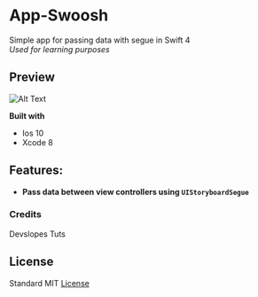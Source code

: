 # App-Swoosh
Simple app for passing data with segue in Swift 4   
_Used for learning purposes_

## Preview
![Alt Text](https://media.giphy.com/media/1wX7AkFoC1ArcInqL9/giphy.gif)

**Built with**
- Ios 10
- Xcode 8 

## Features:
- **Pass data between view controllers using ```UIStoryboardSegue```**

### Credits
Devslopes Tuts

## License
Standard MIT [License](https://github.com/johnnyperdomo/App-Swoosh/blob/master/LICENSE) 
